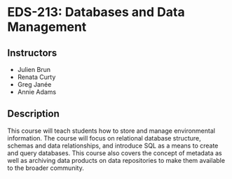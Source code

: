 # EDS-213: Databases and Data Management

## Instructors

- Julien Brun
- Renata Curty
- Greg Janée
- Annie Adams

## Description

This course will teach students how to store and manage environmental information. The course will focus on relational database structure, schemas and data relationships, and introduce SQL as a means to create and query databases. This course also covers the concept of metadata as well as archiving data products on data repositories to make them available to the broader community.

